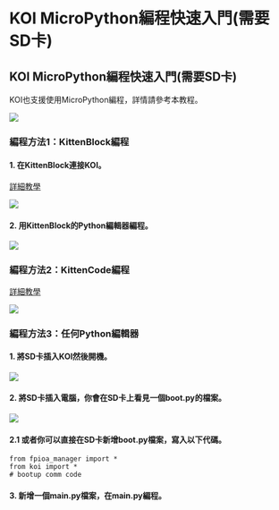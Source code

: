 # KOI MicroPython編程快速入門(需要SD卡)

## KOI MicroPython編程快速入門(需要SD卡)

KOI也支援使用MicroPython編程，詳情請參考本教程。

![](https://kittenbothk.readthedocs.io/en/latest/\_images/031.png)

### 編程方法1：KittenBlock編程

#### 1. 在KittenBlock連接KOI。

[詳細教學](https://kittenbothk.readthedocs.io/en/latest/AI%20Cam/kittenblock/kittenblock.html)

![](https://kittenbothk.readthedocs.io/en/latest/\_images/connect41.png)

#### 2. 用KittenBlock的Python編輯器編程。

![](https://kittenbothk.readthedocs.io/en/latest/\_images/044.png)

### 編程方法2：KittenCode編程

[詳細教學](https://kittenbothk.readthedocs.io/en/latest/KittenCode/interface.html)

![](https://kittenbothk.readthedocs.io/en/latest/\_images/051.png)

### 編程方法3：任何Python編輯器

#### 1. 將SD卡插入KOI然後開機。

![](https://kittenbothk.readthedocs.io/en/latest/\_images/025.png)

#### 2. 將SD卡插入電腦，你會在SD卡上看見一個boot.py的檔案。

![](https://kittenbothk.readthedocs.io/en/latest/\_images/017.png)

#### 2.1 或者你可以直接在SD卡新增boot.py檔案，寫入以下代碼。

```
from fpioa_manager import *
from koi import *
# bootup comm code
```

#### 3. 新增一個main.py檔案，在main.py編程。
